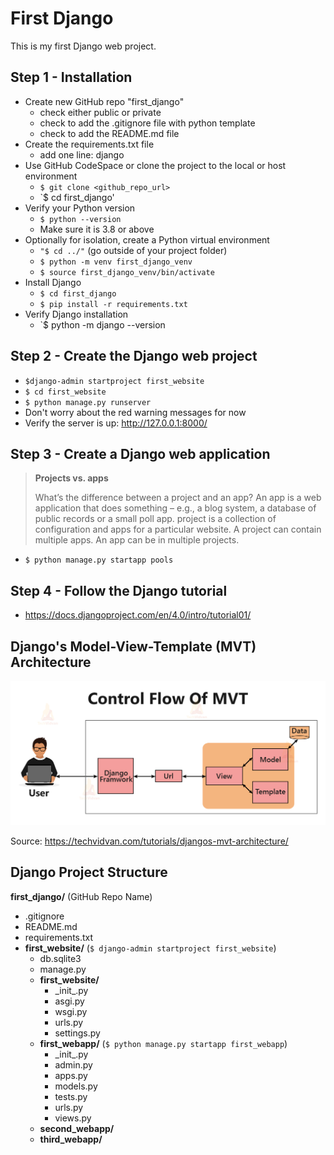 # First Django 
This is my first Django web project.

## Step 1 - Installation

- Create new GitHub repo "first_django"
  - check either public or private
  - check to add the .gitignore file with python template
  - check to add the README.md file 
- Create the requirements.txt file
  - add one line: django
- Use GitHub CodeSpace or clone the project to the local or host environment
  - `$ git clone <github_repo_url>`
  - `$ cd first_django'
- Verify your Python version
  - `$ python --version`
  - Make sure it is 3.8 or above
- Optionally for isolation, create a Python virtual environment
  - `"$ cd ../"` (go outside of your project folder)
  - `$ python -m venv first_django_venv`
  - `$ source first_django_venv/bin/activate` 
- Install Django
  - `$ cd first_django`
  - `$ pip install -r requirements.txt`
- Verify Django installation
  - `$ python -m django --version

## Step 2 - Create the Django web project

- `$django-admin startproject first_website`
- `$ cd first_website`
- `$ python manage.py runserver`
- Don't worry about the red warning messages for now
- Verify the server is up: http://127.0.0.1:8000/ 
  
## Step 3 - Create a Django web application 

> **Projects vs. apps**
>
> What’s the difference between a project and an app? An app is a web application 
> that does something – e.g., a blog system, a database of public records or a small 
> poll app. project is a collection of configuration and apps for a particular website.
> A project can contain multiple apps. An app can be in multiple projects.

- `$ python manage.py startapp pools`
## Step 4 - Follow the Django tutorial

- https://docs.djangoproject.com/en/4.0/intro/tutorial01/


## Django's Model-View-Template (MVT) Architecture

![](django_mvt.jpg)

Source: https://techvidvan.com/tutorials/djangos-mvt-architecture/

## Django Project Structure

**first_django/** (GitHub Repo Name)
- .gitignore
- README.md
- requirements.txt
- **first_website/** (`$ django-admin startproject first_website`)
  - db.sqlite3
  - manage.py
  - **first_website/**
    - \_init\_.py
    - asgi.py
    - wsgi.py
    - urls.py
    - settings.py
  - **first_webapp/** (`$ python manage.py startapp first_webapp`)
    - \_init\_.py
    - admin.py
    - apps.py
    - models.py
    - tests.py
    - urls.py
    - views.py
  - **second_webapp/**
  - **third_webapp/**     